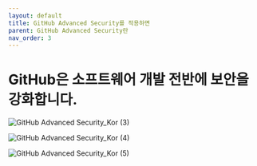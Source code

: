 ```yaml
---
layout: default
title: GitHub Advanced Security를 적용하면
parent: GitHub Advanced Security란
nav_order: 3
---
```



# GitHub은 소프트웨어 개발 전반에 보안을 강화합니다. 
![GitHub Advanced Security_Kor (3)](https://user-images.githubusercontent.com/40287191/119859442-5b996300-bf50-11eb-9241-e8efee5683ed.png)

![GitHub Advanced Security_Kor (4)](https://user-images.githubusercontent.com/40287191/119859525-6fdd6000-bf50-11eb-8e98-e5e178a32080.png)

![GitHub Advanced Security_Kor (5)](https://user-images.githubusercontent.com/40287191/119859559-78359b00-bf50-11eb-81d5-cb39d23c8dc9.png)

